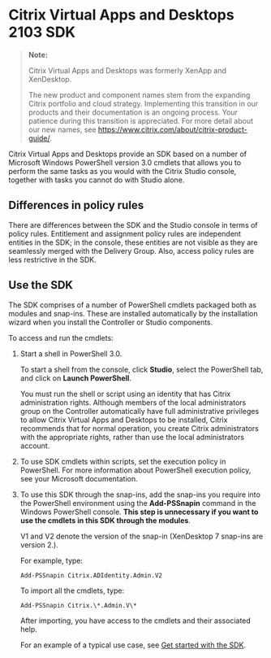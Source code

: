 # Citrix Virtual Apps and Desktops 2103 SDK

> **Note:**
>
> Citrix Virtual Apps and Desktops was formerly XenApp and XenDesktop.
>
> The new product and component names stem from the expanding Citrix portfolio and cloud strategy.
Implementing this transition in our products and their documentation is an ongoing process.
Your patience during this transition is appreciated. For more detail about our new names, see <https://www.citrix.com/about/citrix-product-guide/>.

Citrix Virtual Apps and Desktops provide an SDK based on a number of Microsoft
Windows PowerShell version 3.0 cmdlets that allows you to perform the
same tasks as you would with the Citrix Studio console, together with
tasks you cannot do with Studio alone.

## Differences in policy rules

There are differences between the SDK and the Studio console in terms of
policy rules. Entitlement and assignment policy rules are independent
entities in the SDK; in the console, these entities are not visible as
they are seamlessly merged with the Delivery Group. Also, access policy
rules are less restrictive in the SDK.

## Use the SDK

The SDK comprises of a number of PowerShell cmdlets packaged both as modules and snap-ins. These are installed
automatically by the installation wizard when you install the Controller or Studio components.

To access and run the cmdlets:

1.  Start a shell in PowerShell 3.0.

    To start a shell from the console, click **Studio**, select the PowerShell tab, and click on **Launch PowerShell**.

    You must run the shell or script using an identity that has Citrix administration rights. Although members of the local administrators group on the Controller automatically have full administrative privileges to allow Citrix Virtual Apps and Desktops to be installed, Citrix recommends that for normal operation, you create Citrix administrators with the appropriate rights, rather than use the local administrators account.

1.  To use SDK cmdlets within scripts, set the execution policy in PowerShell. For more information about PowerShell execution policy, see your Microsoft documentation.

1.  To use this SDK through the snap-ins, add the snap-ins you require into the PowerShell environment using the **Add-PSSnapin** command in the Windows PowerShell console. **This step is unnecessary if you want to use the cmdlets in this SDK through the modules**.

    V1 and V2 denote the version of the snap-in (XenDesktop 7 snap-ins are version 2.).

    For example, type:

    `Add-PSSnapin Citrix.ADIdentity.Admin.V2`

    To import all the cmdlets, type:

    `Add-PSSnapin Citrix.\*.Admin.V\*`

    After importing, you have access to the cmdlets and their associated help.

    For an example of a typical use case, see [Get started with the
    SDK](./getting-started.md).